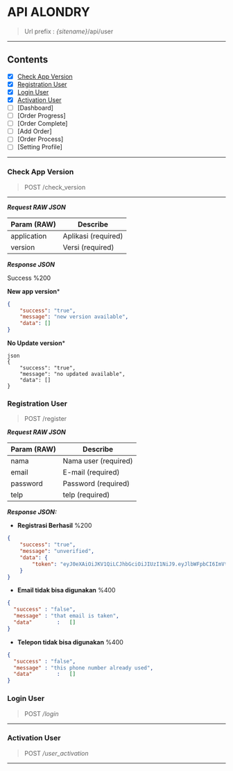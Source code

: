 # API ALONDRY
> Url prefix  : *{sitename}*/api/user
----------------------------

## Contents

- [x] [Check App Version](#check-app-version)
- [x] [Registration User](#registration-user)
- [x] [Login User](#login-user)
- [x] [Activation User](#activation-user)
- [ ] [Dashboard]
- [ ] [Order Progress]
- [ ] [Order Complete]
- [ ] [Add Order]
- [ ] [Order Process]
- [ ] [Setting Profile]

-----------

### Check App Version

> POST /check_version
-----
***Request RAW JSON***

| Param (RAW) | Describe 							|
| -----				| -------- 							|
| application	| Aplikasi (required) 	|
| version			| Versi (required) 			|

***Response JSON***

Success %200

**New app version***
```json
{
    "success": "true",
    "message": "new version available",
    "data": []
} 
```

**No Update version***
```
json
{
    "success": "true",
    "message": "no updated available",
    "data": []
}
```
### Registration User 

> POST /register 

***Request RAW JSON***  

| Param (RAW) | Describe 											|
| -----				| -------- 											|
| nama 				| Nama user (required) 					|
| email 			| E-mail (required) 						|
| password 		| Password (required) 					|
| telp 				| telp (required) 							|



***Response JSON:***   
- **Registrasi Berhasil** %200
```json
{
    "success": "true",
    "message": "unverified",
    "data": {
        "token": "eyJ0eXAiOiJKV1QiLCJhbGciOiJIUzI1NiJ9.eyJlbWFpbCI6ImVtYWlsdGVzdGVyMTFAZXhhbXBsZS5jb20iLCJwYXNzd29yZCI6IjNhNTUxZmE5Nzk2NzVmNTJlMDkzOGIwNWFiMThiZjliN2Q3ZDMzNTdlNGFhNDI3MDFkM2M5NzRlNzk2MTJhZWZlNTIxNjg5M2Q0MzUxZDNkIiwibGFzdF9sb2dpbiI6IjIwMTctMTAtMjcgMDY6MTU6MzkifQ.LmDNWZ3zyOaepGHoOUl-UCjp1Gwazzu8u8q1PoIqQBU"
    }
}
```

- **Email tidak bisa digunakan** %400
```json
{
  "success"	: "false",
  "message"	: "that email is taken",
  "data" 		:	[]
}
```

- **Telepon tidak bisa digunakan** %400
```json
{
  "success"	: "false",
  "message"	: "this phone number already used",
  "data" 		:	[]
}
```

### Login User
> POST */login*
---------------

### Activation User
> POST */user_activation*
---------------



